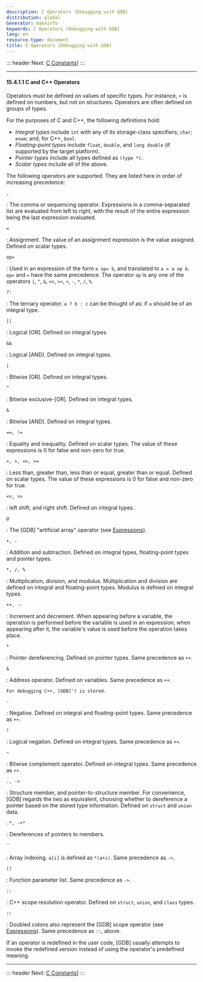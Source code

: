 ```yaml
---
description: C Operators (Debugging with GDB)
distribution: global
Generator: makeinfo
keywords: C Operators (Debugging with GDB)
lang: en
resource-type: document
title: C Operators (Debugging with GDB)
---
```

::: header
Next: [C Constants](C-Constants.html#C-Constants)]
:::

---

#### 15.4.1.1 C and C++ Operators

Operators must be defined on values of specific types. For instance, `+` is defined on numbers, but not on structures. Operators are often defined on groups of types.

For the purposes of C and C++, the following definitions hold:

- *Integral types* include `int` with any of its storage-class specifiers; `char`; `enum`; and, for C++, `bool`.
- *Floating-point types* include `float`, `double`, and `long double` (if supported by the target platform).
- *Pointer types* include all types defined as `(type *)`.
- *Scalar types* include all of the above.

The following operators are supported. They are listed here in order of increasing precedence:

`,`

:   The comma or sequencing operator. Expressions in a comma-separated list are evaluated from left to right, with the result of the entire expression being the last expression evaluated.

`=`

:   Assignment. The value of an assignment expression is the value assigned. Defined on scalar types.

`op=`

:   Used in an expression of the form `a op= b`, and translated to `a = a op b`. `op=` and `=` have the same precedence. The operator `op` is any one of the operators `|`, `^`, `&`, `<<`, `>>`, `+`, `-`, `*`, `/`, `%`.

`?:`

:   The ternary operator. `a ? b : c` can be thought of as: if `a` should be of an integral type.

`||`

:   Logical [OR]. Defined on integral types.

`&&`

:   Logical [AND]. Defined on integral types.

`|`

:   Bitwise [OR]. Defined on integral types.

`^`

:   Bitwise exclusive-[OR]. Defined on integral types.

`&`

:   Bitwise [AND]. Defined on integral types.

`==, !=`

:   Equality and inequality. Defined on scalar types. The value of these expressions is 0 for false and non-zero for true.

`<, >, <=, >=`

:   Less than, greater than, less than or equal, greater than or equal. Defined on scalar types. The value of these expressions is 0 for false and non-zero for true.

`<<, >>`

:   left shift, and right shift. Defined on integral types.

`@`

:   The [GDB] "artificial array" operator (see [Expressions](Expressions.html#Expressions)).

`+, -`

:   Addition and subtraction. Defined on integral types, floating-point types and pointer types.

`*, /, %`

:   Multiplication, division, and modulus. Multiplication and division are defined on integral and floating-point types. Modulus is defined on integral types.

`++, --`

:   Increment and decrement. When appearing before a variable, the operation is performed before the variable is used in an expression; when appearing after it, the variable's value is used before the operation takes place.

`*`

:   Pointer dereferencing. Defined on pointer types. Same precedence as `++`.

`&`

:   Address operator. Defined on variables. Same precedence as `++`.

```
For debugging C++, [GDB]') is stored.
```

`-`

:   Negative. Defined on integral and floating-point types. Same precedence as `++`.

`!`

:   Logical negation. Defined on integral types. Same precedence as `++`.

`~`

:   Bitwise complement operator. Defined on integral types. Same precedence as `++`.

`., ->`

:   Structure member, and pointer-to-structure member. For convenience, [GDB] regards the two as equivalent, choosing whether to dereference a pointer based on the stored type information. Defined on `struct` and `union` data.

`.*, ->*`

:   Dereferences of pointers to members.

``

:   Array indexing. `a[i]` is defined as `*(a+i)`. Same precedence as `->`.

`()`

:   Function parameter list. Same precedence as `->`.

`::`

:   C++ scope resolution operator. Defined on `struct`, `union`, and `class` types.

`::`

:   Doubled colons also represent the [GDB] scope operator (see [Expressions](Expressions.html#Expressions)). Same precedence as `::`, above.

If an operator is redefined in the user code, [GDB] usually attempts to invoke the redefined version instead of using the operator's predefined meaning.

---

::: header
Next: [C Constants](C-Constants.html#C-Constants)]
:::
